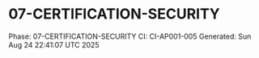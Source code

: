 # 07-CERTIFICATION-SECURITY
Phase: 07-CERTIFICATION-SECURITY
CI: CI-AP001-005
Generated: Sun Aug 24 22:41:07 UTC 2025
